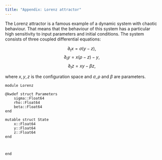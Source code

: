 ```yaml
---
title: "Appendix: Lorenz attractor"
---
```


The Lorenz attractor is a famous example of a dynamic system with chaotic behaviour. That means that the behaviour of this system has a particular high sensitivity to input parameters and initial conditions. The system consists of three coupled differential equations:

$$\partial_t x = \sigma (y - z),$$
$$\partial_t y = x (\rho - z) - y,$$
$$\partial_t z = xy - \beta z,$$

where $x, y, z$ is the configuration space and $\sigma, \rho$ and $\beta$ are parameters.

``` {.julia file=examples/Lorenz/src/Lorenz.jl}
module Lorenz

@kwdef struct Parameters
    sigma::Float64
    rho::Float64
    beta::Float64
end

mutable struct State
    x::Float64
    y::Float64
    z::Float64
end



end
```
